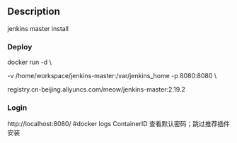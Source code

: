 ## Description
jenkins master install 

### Deploy

docker  run -d  \

-v /home/workspace/jenkins-master:/var/jenkins_home -p 8080:8080 \

registry.cn-beijing.aliyuncs.com/meow/jenkins-master:2.19.2

### Login
http://localhost:8080/    #docker logs  ContainerID 查看默认密码；跳过推荐插件安装

